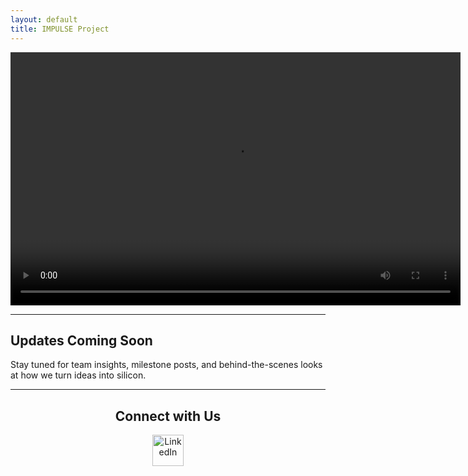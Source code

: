 ```yaml
---
layout: default
title: IMPULSE Project
---
```


<!-- VIDEO FIRST -->
<p align="center">
  <video width="720" height="405" controls>
    <source src="{{ site.baseurl }}/assets/images/impulse_logo_Final_Scene.mp4" type="video/mp4">
    Your browser does not support the video tag.
  </video>
</p>

---

## Updates Coming Soon

Stay tuned for team insights, milestone posts, and behind-the-scenes looks at how we turn ideas into silicon.

---


<h2 align="center">Connect with Us</h2>

<p align="center">
  <a href="https://www.linkedin.com/company/impulse-hochschule-reutlingen" target="_blank">
    <img src="{{ site.baseurl }}/assets/images/linkedin-icon1.jpg" alt="LinkedIn" width="50"/>
  </a>
</p>
